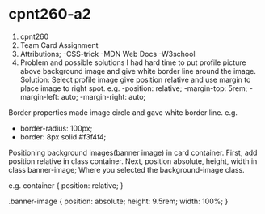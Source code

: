 # cpnt260-a2

1. cpnt260
2. Team Card Assignment
3. Attributions;
-CSS-trick
-MDN Web Docs
-W3school
4. Problem and possible solutions
 I had hard time to put profile picture above background image and give white border line around the image.
 Solution: Select profile image give position relative and use margin to place image to right spot.
 e.g.
  -position: relative;
  -margin-top: 5rem;
  -margin-left: auto;
  -margin-right: auto;
  
  Border properties made image circle and gave white border line.
 e.g.
  - border-radius: 100px;
  - border: 8px solid #f3f4f4;
 
  Positioning background images(banner image) in card container.
  First, add position relative in class container.
  Next, position absolute, height, width in class banner-image; Where you selected the background-image class.
  
 e.g.
 container {
   position: relative;
 }
 
  .banner-image {
    position: absolute;
    height: 9.5rem;
    width: 100%;
 }
